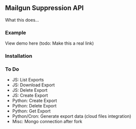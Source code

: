 ## Mailgun Suppression API
What this does...


### Example
View demo here (todo: Make this a real link)

### Installation

### To Do
- JS: List Exports
- JS: Download Export
- JS: Delete Export
- JS: Create Export
- Python: Create Export
- Python: Delete Export
- Python: Get Export
- Python/Cron: Generate export data (cloud files integration)
- Misc: Mongo connection after fork
